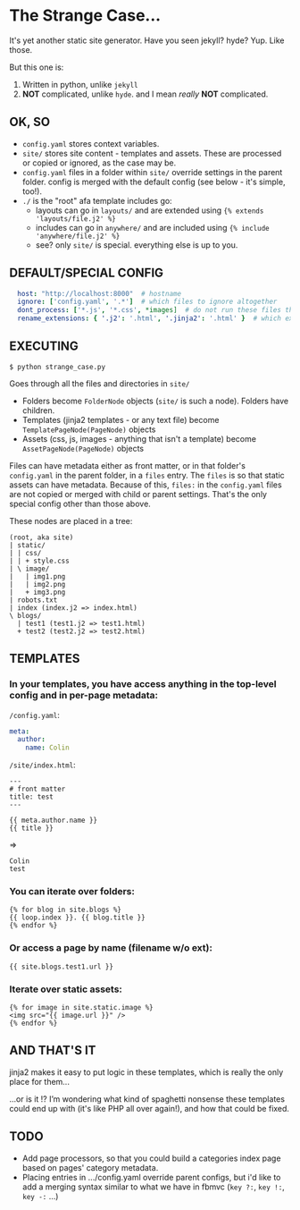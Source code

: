 The Strange Case...
===================

It's yet another static site generator.  Have you seen jekyll?  hyde?  Yup.  Like those.

But this one is:

1. Written in python, unlike `jekyll`
2. **NOT** complicated, unlike `hyde`.  and I mean *really* **NOT** complicated.


OK, SO
-------

* `config.yaml` stores context variables.
* `site/` stores site content - templates and assets.  These are processed or copied or ignored, as the case may be.
* `config.yaml` files in a folder within `site/` override settings in the parent folder.  config is merged with the default config (see below - it's simple, too!).
* `./` is the "root" afa template includes go:
  * layouts can go in `layouts/` and are extended using `{% extends 'layouts/file.j2' %}`
  * includes can go in `anywhere/` and are included using `{% include 'anywhere/file.j2' %}`
  * see? only `site/` is special.  everything else is up to you.


DEFAULT/SPECIAL CONFIG
----------------------

``` yaml
  host: "http://localhost:8000"  # hostname
  ignore: ['config.yaml', '.*']  # which files to ignore altogether
  dont_process: ['*.js', '*.css', *images]  # do not run these files through jinja
  rename_extensions: { '.j2': '.html', '.jinja2': '.html' }  # which extensions to rename
```


EXECUTING
---------

`$ python strange_case.py`

Goes through all the files and directories in `site/`

* Folders become `FolderNode` objects (`site/` is such a node).  Folders have children.
* Templates (jinja2 templates - or any text file) become `TemplatePageNode(PageNode)` objects
* Assets (css, js, images - anything that isn't a template) become `AssetPageNode(PageNode)` objects


Files can have metadata either as front matter, or in that folder's `config.yaml` in the parent folder, in a `files` entry.
The `files` is so that static assets can have metadata.  Because of this, `files:` in the `config.yaml` files are not
copied or merged with child or parent settings.  That's the only special config other than those above.


These nodes are placed in a tree:

    (root, aka site)
    | static/
    | | css/
    | | + style.css
    | \ image/
    |   | img1.png
    |   | img2.png
    |   + img3.png
    | robots.txt
    | index (index.j2 => index.html)
    \ blogs/
      | test1 (test1.j2 => test1.html)
      + test2 (test2.j2 => test2.html)


TEMPLATES
---------

### In your templates, you have access anything in the top-level config and in per-page metadata:

`/config.yaml`:

``` yaml
meta:
  author:
    name: Colin
```

`/site/index.html`:

``` jinja
---
# front matter
title: test
---

{{ meta.author.name }}
{{ title }}
```

=>

    Colin
    test


### You can iterate over folders:

``` jinja
{% for blog in site.blogs %}
{{ loop.index }}. {{ blog.title }}
{% endfor %}
```

### Or access a page by name (filename w/o ext):

``` jinja
{{ site.blogs.test1.url }}
```

### Iterate over static assets:

``` jinja
{% for image in site.static.image %}
<img src="{{ image.url }}" />
{% endfor %}
```

AND THAT'S IT
-------------

jinja2 makes it easy to put logic in these templates, which is really the only place for them...

...or is it !?  I’m wondering what kind of spaghetti nonsense these templates could end up with (it's like PHP all over again!), and how that could be fixed.


TODO
----

* Add page processors, so that you could build a categories index page based on pages' category metadata.
* Placing entries in .../config.yaml override parent configs, but i'd like to add a merging syntax similar to what we have in fbmvc (`key ?:`, `key !:`, `key -:` ...)
